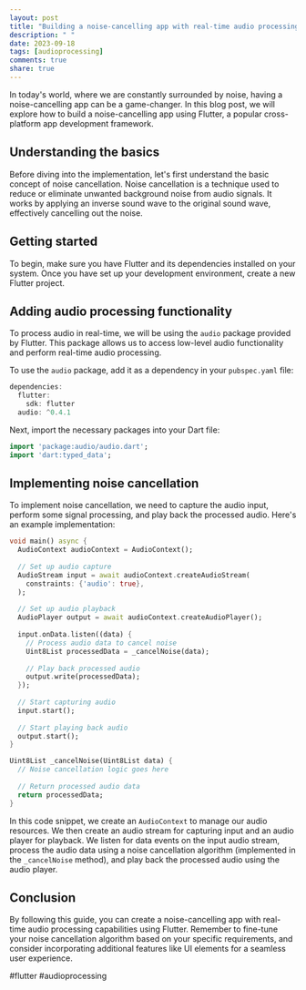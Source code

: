 ```yaml
---
layout: post
title: "Building a noise-cancelling app with real-time audio processing in Flutter"
description: " "
date: 2023-09-18
tags: [audioprocessing]
comments: true
share: true
---
```


In today's world, where we are constantly surrounded by noise, having a noise-cancelling app can be a game-changer. In this blog post, we will explore how to build a noise-cancelling app using Flutter, a popular cross-platform app development framework.

## Understanding the basics

Before diving into the implementation, let's first understand the basic concept of noise cancellation. Noise cancellation is a technique used to reduce or eliminate unwanted background noise from audio signals. It works by applying an inverse sound wave to the original sound wave, effectively cancelling out the noise.

## Getting started

To begin, make sure you have Flutter and its dependencies installed on your system. Once you have set up your development environment, create a new Flutter project.

## Adding audio processing functionality

To process audio in real-time, we will be using the `audio` package provided by Flutter. This package allows us to access low-level audio functionality and perform real-time audio processing.

To use the `audio` package, add it as a dependency in your `pubspec.yaml` file:

```dart
dependencies:
  flutter:
    sdk: flutter
  audio: ^0.4.1
```

Next, import the necessary packages into your Dart file:

```dart
import 'package:audio/audio.dart';
import 'dart:typed_data';
```

## Implementing noise cancellation

To implement noise cancellation, we need to capture the audio input, perform some signal processing, and play back the processed audio. Here's an example implementation:

```dart
void main() async {
  AudioContext audioContext = AudioContext();
  
  // Set up audio capture
  AudioStream input = await audioContext.createAudioStream(
    constraints: {'audio': true},
  );
  
  // Set up audio playback
  AudioPlayer output = await audioContext.createAudioPlayer();
  
  input.onData.listen((data) {
    // Process audio data to cancel noise
    Uint8List processedData = _cancelNoise(data);
    
    // Play back processed audio
    output.write(processedData);
  });
  
  // Start capturing audio
  input.start();
  
  // Start playing back audio
  output.start();
}

Uint8List _cancelNoise(Uint8List data) {
  // Noise cancellation logic goes here
  
  // Return processed audio data
  return processedData;
}
```

In this code snippet, we create an `AudioContext` to manage our audio resources. We then create an audio stream for capturing input and an audio player for playback. We listen for data events on the input audio stream, process the audio data using a noise cancellation algorithm (implemented in the `_cancelNoise` method), and play back the processed audio using the audio player.

## Conclusion

By following this guide, you can create a noise-cancelling app with real-time audio processing capabilities using Flutter. Remember to fine-tune your noise cancellation algorithm based on your specific requirements, and consider incorporating additional features like UI elements for a seamless user experience.

#flutter #audioprocessing